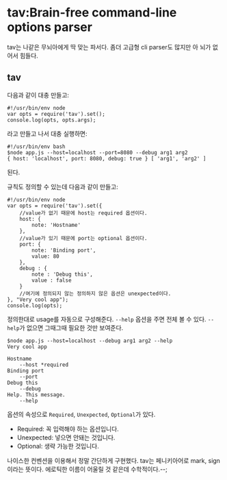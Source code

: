 # tav:Brain-free command-line options parser

tav는 나같은 무뇌아에게 딱 맞는 파서다. 좀더 고급형 cli parser도 많지만 아 뇌가 없어서 힘들다.

## tav

다음과 같이 대충 만들고:

    #!/usr/bin/env node
    var opts = require('tav').set();
    console.log(opts, opts.args);

라고 만들고 나서 대충 실행하면:

    #!/usr/bin/env bash
    $node app.js --host=localhost --port=8080 --debug arg1 arg2
    { host: 'localhost', port: 8080, debug: true } [ 'arg1', 'arg2' ]

된다.

규칙도 정의할 수 있는데 다음과 같이 만들고:

    #!/usr/bin/env node
    var opts = require('tav').set({
        //value가 없기 때문에 host는 required 옵션이다.
        host: {
            note: 'Hostname'
        },
        //value가 있기 때문에 port는 optional 옵션이다.
        port: {
            note: 'Binding port',
            value: 80
        },
        debug : {
            note : 'Debug this',
            value : false
        }
        //여기에 정의되지 않는 정의하지 않은 옵션은 unexpected이다.
    }, "Very cool app");
    console.log(opts);

정의한대로 usage를 자동으로 구성해준다. `--help` 옵션을 주면 전체 볼 수 있다. `--help`가 없으면 그때그때 필요한 것만 보여준다.

    $node app.js --host=localhost --debug arg1 arg2 --help
    Very cool app

    Hostname
        --host *required
    Binding port
        --port
    Debug this
        --debug
    Help. This message.
        --help

옵션의 속성으로 `Required`, `Unexpected`, `Optional`가 있다.

 * Required: 꼭 입력해야 하는 옵션입니다.
 * Unexpected: 넣으면 안돼는 것입니다.
 * Optional: 생략 가능한 것입니다.

나이스한 컨벤션을 이용해서 정말 간단하게 구현했다. tav는 페니키아어로 mark, sign이라는 뜻이다. 에로틱한 이름이 어울릴 것 같은데 수학적이다.--;
